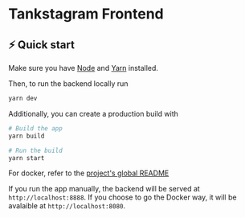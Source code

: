# Tankstagram Frontend

## ⚡️ Quick start

Make sure you have [Node](https://nodejs.org/en/download/) and [Yarn](https://classic.yarnpkg.com/lang/en/docs/install/#debian-stable) installed.

Then, to run the backend locally run

```bash
yarn dev
```

Additionally, you can create a production build with

```bash
# Build the app
yarn build

# Run the build
yarn start
```

For docker, refer to the [project's global README](../)

If you run the app manually, the backend will be served at `http://localhost:8888`. If you choose to go the Docker way, it will be avalaible at `http://localhost:8080`.
